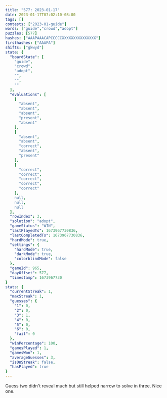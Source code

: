 ```yaml
---
title: "577: 2023-01-17"
date: 2023-01-17T07:02:10-08:00
tags: []
contests: ["2023-01-guide"]
words: ["guide","crowd","adopt"]
puzzles: [577]
hashes: ["AAAPAAACAPCCCCCXXXXXXXXXXXXXXX"]
firsthashes: ["AAAPA"]
shifts: ["gkwyd"]
state: {
  "boardState": [
    "guide",
    "crowd",
    "adopt",
    "",
    "",
    ""
  ],
  "evaluations": [
    [
      "absent",
      "absent",
      "absent",
      "present",
      "absent"
    ],
    [
      "absent",
      "absent",
      "correct",
      "absent",
      "present"
    ],
    [
      "correct",
      "correct",
      "correct",
      "correct",
      "correct"
    ],
    null,
    null,
    null
  ],
  "rowIndex": 3,
  "solution": "adopt",
  "gameStatus": "WIN",
  "lastPlayedTs": 1673967730836,
  "lastCompletedTs": 1673967730836,
  "hardMode": true,
  "settings": {
    "hardMode": true,
    "darkMode": true,
    "colorblindMode": false
  },
  "gameId": 965,
  "dayOffset": 577,
  "timestamp": 1673967730
}
stats: {
  "currentStreak": 1,
  "maxStreak": 1,
  "guesses": {
    "1": 0,
    "2": 0,
    "3": 1,
    "4": 0,
    "5": 0,
    "6": 0,
    "fail": 0
  },
  "winPercentage": 100,
  "gamesPlayed": 1,
  "gamesWon": 1,
  "averageGuesses": 3,
  "isOnStreak": false,
  "hasPlayed": true
}
---
```

<!-- more -->
Guess two didn't reveal much but still helped narrow to solve in three. Nice one. 
